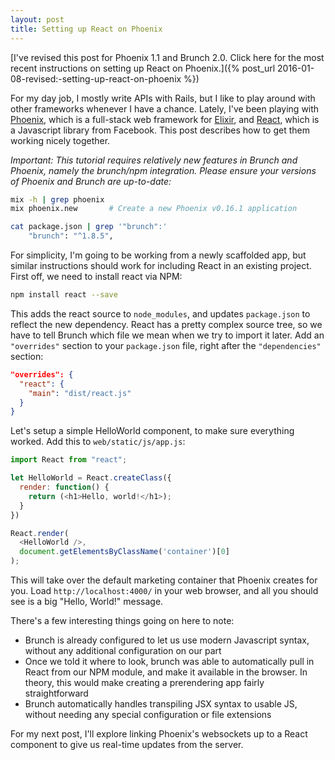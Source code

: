 ```yaml
---
layout: post
title: Setting up React on Phoenix
---
```


[I've revised this post for Phoenix 1.1 and Brunch 2.0. Click here for the most recent instructions on setting up React on Phoenix.]({% post_url 2016-01-08-revised:-setting-up-react-on-phoenix %})

For my day job, I mostly write APIs with Rails, but I like to play around with other frameworks whenever I have a chance.  Lately, I've been playing with [Phoenix](http://phoenixframework.org/), which is a full-stack web framework for [Elixir](http://elixir-lang.org/), and [React](http://facebook.github.io/react/), which is a Javascript library from Facebook. This post describes how to get them working nicely together.

*Important: This tutorial requires relatively new features in Brunch and Phoenix, namely the brunch/npm integration. Please ensure your versions of Phoenix and Brunch are up-to-date:*

```bash
mix -h | grep phoenix
mix phoenix.new       # Create a new Phoenix v0.16.1 application

cat package.json | grep '"brunch":'
    "brunch": "^1.8.5",
```

For simplicity, I'm going to be working from a newly scaffolded app, but similar instructions should work for including React in an existing project. First off, we need to install react via NPM:

```bash
npm install react --save
```

This adds the react source to `node_modules`, and updates `package.json` to reflect the new dependency. React has a pretty complex source tree, so we have to tell Brunch which file we mean when we try to import it later. Add an `"overrides"` section to your `package.json` file, right after the `"dependencies"` section:

```json
"overrides": {
  "react": {
    "main": "dist/react.js"
  }
}
```

Let's setup a simple HelloWorld component, to make sure everything worked. Add this to `web/static/js/app.js`:

```javascript
import React from "react";

let HelloWorld = React.createClass({
  render: function() {
    return (<h1>Hello, world!</h1>);
  }
})

React.render(
  <HelloWorld />,
  document.getElementsByClassName('container')[0]
);
```

This will take over the default marketing container that Phoenix creates for you. Load `http://localhost:4000/` in your web browser, and all you should see is a big "Hello, World!" message.

There's a few interesting things going on here to note:

  - Brunch is already configured to let us use modern Javascript syntax, without any additional configuration on our part
  - Once we told it where to look, brunch was able to automatically pull in React from our NPM module, and make it available in the browser. In theory, this would make creating a prerendering app fairly straightforward
  - Brunch automatically handles transpiling JSX syntax to usable JS, without needing any special configuration or file extensions

For my next post, I'll explore linking Phoenix's websockets up to a React component to give us real-time updates from the server.
